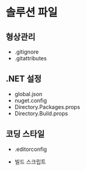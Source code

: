 # 솔루션 파일

## 형상관리
- .gitignore
- .gitattributes

## .NET 설정
- global.json
- nuget.config
- Directory.Packages.props
- Directory.Build.props

## 코딩 스타일
- .editorconfig


- 빌드 스크립트